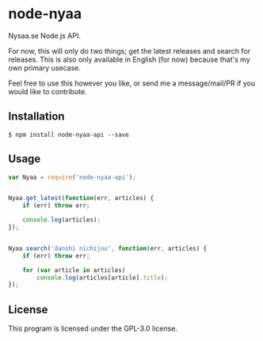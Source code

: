 # node-nyaa
Nysaa.se Node.js API.

For now, this will only do two things; get the latest releases and search for
releases. This is also only available in English (for now) because that's my own
primary usecase.

Feel free to use this however you like, or send me a message/mail/PR if you would
like to contribute.

## Installation

    $ npm install node-nyaa-api --save
    
## Usage

```javascript
var Nyaa = require('node-nyaa-api');


Nyaa.get_latest(function(err, articles) {
    if (err) throw err;

    console.log(articles);
});


Nyaa.search('danshi nichijou', function(err, articles) {
    if (err) throw err;

    for (var article in articles)
        console.log(articles[article].title);
});
```

## License

This program is licensed under the GPL-3.0 license.